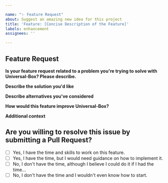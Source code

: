 ```yaml
---

name: "✨ Feature Request"
about: Suggest an amazing new idea for this project
title: 'Feature: [Concise Description of the Feature]'
labels: enhancement
assignees: ''

---
```


## Feature Request

**Is your feature request related to a problem you're trying to solve with Universal-Box? Please describe.**
<!-- A clear and concise description of what the problem is. Ex. I have an issue when [...] -->

**Describe the solution you'd like**
<!-- A clear and concise description of what you want to happen. Add any considered drawbacks. -->

**Describe alternatives you've considered**
<!-- A clear and concise description of any alternative solutions or features you've considered. -->

**How would this feature improve Universal-Box?**
<!-- Explain how the proposed feature would enhance the functionality and user experience of Universal-Box. -->

**Additional context**
<!-- Add any other context, mockups, or screenshots about the feature request here. -->

## Are you willing to resolve this issue by submitting a Pull Request?

<!--
  Remember that first-time contributors are welcome! 🙌
-->

- [ ] Yes, I have the time and skills to work on this feature.
- [ ] Yes, I have the time, but I would need guidance on how to implement it.
- [ ] No, I don't have the time, although I believe I could do it if I had the time...
- [ ] No, I don't have the time and I wouldn't even know how to start.

<!--
  👋 Thank you for taking the time to suggest this feature for Universal-Box!
  Your input helps us improve and expand the tool to better serve the needs of developers.
-->
